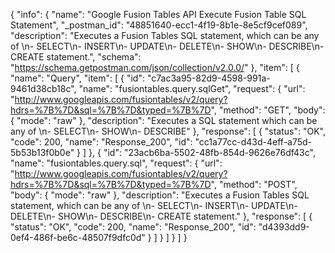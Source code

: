 {
  "info": {
    "name": "Google Fusion Tables API Execute Fusion Table SQL Statement",
    "_postman_id": "48851640-ecc1-4f19-8b1e-8e5cf9cef089",
    "description": "Executes a Fusion Tables SQL statement, which can be any of \n- SELECT\n- INSERT\n- UPDATE\n- DELETE\n- SHOW\n- DESCRIBE\n- CREATE statement.",
    "schema": "https://schema.getpostman.com/json/collection/v2.0.0/"
  },
  "item": [
    {
      "name": "Query",
      "item": [
        {
          "id": "c7ac3a95-82d9-4598-991a-9461d38cb18c",
          "name": "fusiontables.query.sqlGet",
          "request": {
            "url": "http://www.googleapis.com/fusiontables/v2/query?hdrs=%7B%7D&sql=%7B%7D&typed=%7B%7D",
            "method": "GET",
            "body": {
              "mode": "raw"
            },
            "description": "Executes a SQL statement which can be any of \n- SELECT\n- SHOW\n- DESCRIBE"
          },
          "response": [
            {
              "status": "OK",
              "code": 200,
              "name": "Response_200",
              "id": "cc1a77cc-d43d-4eff-a75d-5b53b13f0b0e"
            }
          ]
        },
        {
          "id": "23acb6ba-5502-48fb-854d-9626e76df43c",
          "name": "fusiontables.query.sql",
          "request": {
            "url": "http://www.googleapis.com/fusiontables/v2/query?hdrs=%7B%7D&sql=%7B%7D&typed=%7B%7D",
            "method": "POST",
            "body": {
              "mode": "raw"
            },
            "description": "Executes a Fusion Tables SQL statement, which can be any of \n- SELECT\n- INSERT\n- UPDATE\n- DELETE\n- SHOW\n- DESCRIBE\n- CREATE statement."
          },
          "response": [
            {
              "status": "OK",
              "code": 200,
              "name": "Response_200",
              "id": "d4393dd9-0ef4-486f-be6c-48507f9dfc0d"
            }
          ]
        }
      ]
    }
  ]
}